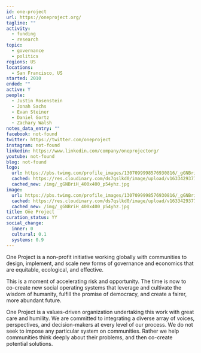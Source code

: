 ```yaml
---
id: one-project
url: https://oneproject.org/
tagline: ""
activity:
  - funding
  - research
topic:
  - governance
  - politics
regions: US
locations:
  - San Francisco, US
started: 2010
ended: ""
active: Y
people:
  - Justin Rosenstein
  - Jonah Sachs
  - Evan Steiner
  - Daniel Gortz
  - Zachary Walsh
notes_data_entry: ""
facebook: not-found
twitter: https://twitter.com/oneproject
instagram: not-found
linkedin: https://www.linkedin.com/company/oneprojectorg/
youtube: not-found
blog: not-found
logo:
  url: https://pbs.twimg.com/profile_images/1307099998576930816/_gGNBriH_400x400.jpg
  cached: https://res.cloudinary.com/ds7qslkd0/image/upload/v1633429377/Ecosystem%20Mapping/_gGNBriH_400x400_p54yhz.jpg
  cached_new: /img/_gGNBriH_400x400_p54yhz.jpg
image:
  url: https://pbs.twimg.com/profile_images/1307099998576930816/_gGNBriH_400x400.jpg
  cached: https://res.cloudinary.com/ds7qslkd0/image/upload/v1633429377/Ecosystem%20Mapping/_gGNBriH_400x400_p54yhz.jpg
  cached_new: /img/_gGNBriH_400x400_p54yhz.jpg
title: One Project
curation_status: YY
social_change:
  inner: 0
  cultural: 0.1
  systems: 0.9
---
```


One Project is a non-profit initiative working globally with communities to design, implement, and scale new forms of governance and economics that are equitable, ecological, and effective.

This is a moment of accelerating risk and opportunity. The time is now to co-create new social operating systems that leverage and cultivate the wisdom of humanity, fulfill the promise of democracy, and create a fairer, more abundant future.

One Project is a values-driven organization undertaking this work with great care and humility. We are committed to integrating a diverse array of voices, perspectives, and decision-makers at every level of our process. We do not seek to impose any particular system on communities. Rather we help communities think deeply about their problems, and then co-create potential solutions.
